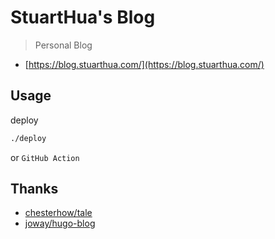 # StuartHua's Blog

> Personal Blog

* [https://blog.stuarthua.com/](https://blog.stuarthua.com/)

## Usage

deploy

```bash
./deploy
```

or `GitHub Action`

## Thanks

* [chesterhow/tale](https://github.com/chesterhow/tale)
* [joway/hugo-blog](https://github.com/joway/hugo-blog)
